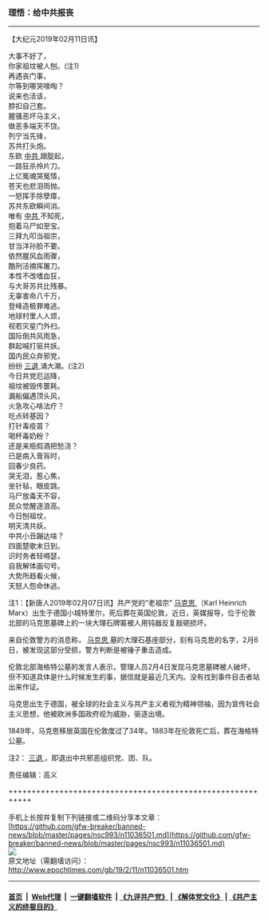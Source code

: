 ### 理悟：给中共报丧
------------------------

<p>
 【大纪元2019年02月11日讯】
</p>
<p>
 大事不好了，
 <br/>
 你家祖坟被人刨。(注1)
 <br/>
 再遇丧门事，
 <br/>
 尔等到哪哭嚎啕？
 <br/>
 说来也活该，
 <br/>
 脖扣自己套。
 <br/>
 腥骚恶坏马主义，
 <br/>
 做恶多端天不饶。
 <br/>
 列宁当先锋，
 <br/>
 苏共打头炮。
 <br/>
 东欧
 <a href="http://www.epochtimes.com/gb/tag/%E4%B8%AD%E5%85%B1.html">
  中共
 </a>
 跟腚起，
 <br/>
 一路狂杀拎片刀。
 <br/>
 上亿冤魂哭冤情，
 <br/>
 苍天也悲泪雨抛。
 <br/>
 一怒挥手除孽瘴，
 <br/>
 苏共东欧瞬间消。
 <br/>
 唯有
 <a href="http://www.epochtimes.com/gb/tag/%E4%B8%AD%E5%85%B1.html">
  中共
 </a>
 不知死，
 <br/>
 抱着马尸如至宝。
 <br/>
 三拜九叩当祖宗，
 <br/>
 甘当洋孙脸不要。
 <br/>
 依然腥风血雨骤，
 <br/>
 酷刑活摘挥屠刀。
 <br/>
 本性不改嗜血狂，
 <br/>
 与大哥苏共比残暴。
 <br/>
 无辜害命八千万，
 <br/>
 登峰造极罪难逃。
 <br/>
 地球村里人人烦，
 <br/>
 视若灾星门外扫。
 <br/>
 国际倒共风雨急，
 <br/>
 群起喊打驱共妖。
 <br/>
 国内民众弃邪党，
 <br/>
 纷纷
 <a href="http://www.epochtimes.com/gb/tag/%E4%B8%89%E9%80%80.html">
  三退
 </a>
 涌大潮。(注2)
 <br/>
 今日共党厄运降，
 <br/>
 祖坟被毁传噩耗。
 <br/>
 漏船偏遇顶头风，
 <br/>
 火急攻心啥法疗？
 <br/>
 吃点转基因？
 <br/>
 打针毒疫苗？
 <br/>
 喝杯毒奶粉？
 <br/>
 还是来瓶假酒把愁浇？
 <br/>
 已是病入膏肓时，
 <br/>
 回春少良药。
 <br/>
 哭无泪，惹心焦，
 <br/>
 坐针毡，眼皮跳。
 <br/>
 马尸放毒天不容，
 <br/>
 民众觉醒逐浪高。
 <br/>
 今日刨祖坟，
 <br/>
 明天清共妖。
 <br/>
 中共小丑蹦达啥？
 <br/>
 四面楚歌末日到。
 <br/>
 识时务者轻嘚瑟，
 <br/>
 自我解体画句号。
 <br/>
 大势所趋看火候，
 <br/>
 天怒人怨命休逃。
</p>
<p>
 注1：【新唐人2019年02月07日讯】共产党的“老祖宗”
 <a href="http://www.epochtimes.com/gb/tag/%E9%A9%AC%E5%85%8B%E6%80%9D.html">
  马克思
 </a>
 （Karl Heinrich Marx）出生于德国小城特里尔，死后葬在英国伦敦，近日，英媒报导，位于伦敦北部的马克思墓碑上的一块大理石牌匾被人用钝器反复敲砸损坏。
</p>
<p>
 来自伦敦警方的消息称，
 <a href="http://www.epochtimes.com/gb/tag/%E9%A9%AC%E5%85%8B%E6%80%9D.html">
  马克思
 </a>
 墓的大理石基座部分，刻有马克思的名字，2月6日，被发现这部分受损，警方判断是被锤子重击造成。
</p>
<p>
 伦敦北部海格特公墓的发言人表示，管理人员2月4日发现马克思墓碑被人破坏，但不知道具体是什么时候发生的事，据信就是最近几天内。没有找到事件目击者站出来作证。
</p>
<p>
 马克思出生于德国，被全球的社会主义与共产主义者视为精神领袖，因为宣传社会主义思想，他被欧洲多国政府视为威胁，驱逐出境。
</p>
<p>
 1849年，马克思移居英国在伦敦度过了34年。1883年在伦敦死亡后，葬在海格特公墓。
</p>
<p>
 注2：
 <a href="http://www.epochtimes.com/gb/tag/%E4%B8%89%E9%80%80.html">
  三退
 </a>
 ，即退出中共邪恶组织党、团、队。
</p>
<p>
 责任编辑：高义
</p>

+++++++++++++++++++++++++++++++++++++++++++++++++++++++++++<br/><br/>
手机上长按并复制下列链接或二维码分享本文章：<br/>
[https://github.com/gfw-breaker/banned-news/blob/master/pages/nsc993/n11036501.md](https://github.com/gfw-breaker/banned-news/blob/master/pages/nsc993/n11036501.md)<br/>
[<img src='https://github.com/gfw-breaker/banned-news/blob/master/pages/nsc993/n11036501.md.png'/>](https://github.com/gfw-breaker/banned-news/blob/master/pages/nsc993/n11036501.md)<br/>
原文地址（需翻墙访问）：http://www.epochtimes.com/gb/19/2/11/n11036501.htm


------------------------
#### [首页](https://github.com/gfw-breaker/banned-news/blob/master/README.md) &nbsp;|&nbsp; [Web代理](https://github.com/labour-camp/helloworld) &nbsp;|&nbsp; [一键翻墙软件](https://github.com/gfw-breaker/nogfw/blob/master/README.md) &nbsp;| [《九评共产党》](https://github.com/gfw-breaker/9ping.md/blob/master/README.md#九评之一评共产党是什么) | [《解体党文化》](https://github.com/gfw-breaker/jtdwh.md/blob/master/README.md) | [《共产主义的终极目的》](https://github.com/gfw-breaker/gczydzjmd.md/blob/master/README.md)

